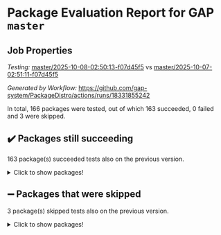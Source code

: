 # Package Evaluation Report for GAP `master`

## Job Properties

*Testing:* [master/2025-10-08-02:50:13-f07d45f5](https://github.com/gap-system/PackageDistro/blob/data/reports/master/2025-10-08-02:50:13-f07d45f5) vs [master/2025-10-07-02:51:11-f07d45f5](https://github.com/gap-system/PackageDistro/blob/data/reports/master/2025-10-07-02:51:11-f07d45f5)

*Generated by Workflow:* https://github.com/gap-system/PackageDistro/actions/runs/18331855242

In total, 166 packages were tested, out of which 163 succeeded, 0 failed and 3 were skipped.

## :heavy_check_mark: Packages still succeeding

163 package(s) succeeded tests also on the previous version.
<details><summary>Click to show packages!</summary>

- 4ti2interface 2024.11-01 [(success)](https://github.com/gap-system/PackageDistro/actions/runs/18331855242/job/52208646978)
- ace 5.7.0 [(success)](https://github.com/gap-system/PackageDistro/actions/runs/18331855242/job/52208646972)
- aclib 1.3.3 [(success)](https://github.com/gap-system/PackageDistro/actions/runs/18331855242/job/52208646965)
- agt 0.3.1 [(success)](https://github.com/gap-system/PackageDistro/actions/runs/18331855242/job/52208646988)
- alco 1.1.2 [(success)](https://github.com/gap-system/PackageDistro/actions/runs/18331855242/job/52208646977)
- alnuth 3.2.1 [(success)](https://github.com/gap-system/PackageDistro/actions/runs/18331855242/job/52208646970)
- anupq 3.3.2 [(success)](https://github.com/gap-system/PackageDistro/actions/runs/18331855242/job/52208647015)
- atlasrep 2.1.9 [(success)](https://github.com/gap-system/PackageDistro/actions/runs/18331855242/job/52208646987)
- autodoc 2025.05.09 [(success)](https://github.com/gap-system/PackageDistro/actions/runs/18331855242/job/52208647006)
- automata 1.16 [(success)](https://github.com/gap-system/PackageDistro/actions/runs/18331855242/job/52208647023)
- automgrp 1.3.3 [(success)](https://github.com/gap-system/PackageDistro/actions/runs/18331855242/job/52208647009)
- autpgrp 1.11.1 [(success)](https://github.com/gap-system/PackageDistro/actions/runs/18331855242/job/52208646986)
- cap 2025.09-04 [(success)](https://github.com/gap-system/PackageDistro/actions/runs/18331855242/job/52208646997)
- caratinterface 2.3.7 [(success)](https://github.com/gap-system/PackageDistro/actions/runs/18331855242/job/52208647000)
- cddinterface 2025.06.24 [(success)](https://github.com/gap-system/PackageDistro/actions/runs/18331855242/job/52208647019)
- circle 1.6.6 [(success)](https://github.com/gap-system/PackageDistro/actions/runs/18331855242/job/52208647032)
- classicpres 1.22 [(success)](https://github.com/gap-system/PackageDistro/actions/runs/18331855242/job/52208647034)
- cohomolo 1.6.11 [(success)](https://github.com/gap-system/PackageDistro/actions/runs/18331855242/job/52208647026)
- congruence 1.2.7 [(success)](https://github.com/gap-system/PackageDistro/actions/runs/18331855242/job/52208647028)
- corefreesub 0.6 [(success)](https://github.com/gap-system/PackageDistro/actions/runs/18331855242/job/52208647014)
- corelg 1.57 [(success)](https://github.com/gap-system/PackageDistro/actions/runs/18331855242/job/52208647002)
- crime 1.6 [(success)](https://github.com/gap-system/PackageDistro/actions/runs/18331855242/job/52208647027)
- crisp 1.4.8 [(success)](https://github.com/gap-system/PackageDistro/actions/runs/18331855242/job/52208647042)
- crypting 0.10.6 [(success)](https://github.com/gap-system/PackageDistro/actions/runs/18331855242/job/52208647080)
- cryst 4.1.30 [(success)](https://github.com/gap-system/PackageDistro/actions/runs/18331855242/job/52208647041)
- crystcat 1.1.10 [(success)](https://github.com/gap-system/PackageDistro/actions/runs/18331855242/job/52208647048)
- ctbllib 1.3.11 [(success)](https://github.com/gap-system/PackageDistro/actions/runs/18331855242/job/52208647040)
- cubefree 1.21 [(success)](https://github.com/gap-system/PackageDistro/actions/runs/18331855242/job/52208647044)
- curlinterface 2.4.2 [(success)](https://github.com/gap-system/PackageDistro/actions/runs/18331855242/job/52208647068)
- cvec 2.8.4 [(success)](https://github.com/gap-system/PackageDistro/actions/runs/18331855242/job/52208647046)
- datastructures 0.3.3 [(success)](https://github.com/gap-system/PackageDistro/actions/runs/18331855242/job/52208647050)
- deepthought 1.0.9 [(success)](https://github.com/gap-system/PackageDistro/actions/runs/18331855242/job/52208647051)
- design 1.8.2 [(success)](https://github.com/gap-system/PackageDistro/actions/runs/18331855242/job/52208647045)
- difsets 2.3.1 [(success)](https://github.com/gap-system/PackageDistro/actions/runs/18331855242/job/52208647054)
- digraphs 1.13.1 [(success)](https://github.com/gap-system/PackageDistro/actions/runs/18331855242/job/52208647047)
- edim 1.3.8 [(success)](https://github.com/gap-system/PackageDistro/actions/runs/18331855242/job/52208647060)
- example 4.4.1 [(success)](https://github.com/gap-system/PackageDistro/actions/runs/18331855242/job/52208647088)
- examplesforhomalg 2023.10-01 [(success)](https://github.com/gap-system/PackageDistro/actions/runs/18331855242/job/52208647070)
- factint 1.6.3 [(success)](https://github.com/gap-system/PackageDistro/actions/runs/18331855242/job/52208647067)
- ferret 1.0.15 [(success)](https://github.com/gap-system/PackageDistro/actions/runs/18331855242/job/52208647061)
- fga 1.5.0 [(success)](https://github.com/gap-system/PackageDistro/actions/runs/18331855242/job/52208647079)
- fining 1.5.6 [(success)](https://github.com/gap-system/PackageDistro/actions/runs/18331855242/job/52208647072)
- float 1.0.9 [(success)](https://github.com/gap-system/PackageDistro/actions/runs/18331855242/job/52208647065)
- format 1.4.4 [(success)](https://github.com/gap-system/PackageDistro/actions/runs/18331855242/job/52208647082)
- forms 1.2.13 [(success)](https://github.com/gap-system/PackageDistro/actions/runs/18331855242/job/52208647094)
- fplsa 1.2.7 [(success)](https://github.com/gap-system/PackageDistro/actions/runs/18331855242/job/52208647093)
- fr 2.4.13 [(success)](https://github.com/gap-system/PackageDistro/actions/runs/18331855242/job/52208647103)
- francy 2.0.3 [(success)](https://github.com/gap-system/PackageDistro/actions/runs/18331855242/job/52208647140)
- fwtree 1.3 [(success)](https://github.com/gap-system/PackageDistro/actions/runs/18331855242/job/52208647083)
- gapdoc 1.6.7 [(success)](https://github.com/gap-system/PackageDistro/actions/runs/18331855242/job/52208647108)
- gauss 2024.11-01 [(success)](https://github.com/gap-system/PackageDistro/actions/runs/18331855242/job/52208647090)
- gaussforhomalg 2024.08-01 [(success)](https://github.com/gap-system/PackageDistro/actions/runs/18331855242/job/52208647096)
- gbnp 1.1.0 [(success)](https://github.com/gap-system/PackageDistro/actions/runs/18331855242/job/52208647115)
- generalizedmorphismsforcap 2025.08-01 [(success)](https://github.com/gap-system/PackageDistro/actions/runs/18331855242/job/52208647100)
- genss 1.6.9 [(success)](https://github.com/gap-system/PackageDistro/actions/runs/18331855242/job/52208647099)
- gradedmodules 2024.12-01 [(success)](https://github.com/gap-system/PackageDistro/actions/runs/18331855242/job/52208647085)
- gradedringforhomalg 2024.07-01 [(success)](https://github.com/gap-system/PackageDistro/actions/runs/18331855242/job/52208647135)
- grape 4.9.3 [(success)](https://github.com/gap-system/PackageDistro/actions/runs/18331855242/job/52208647089)
- groupoids 1.79 [(success)](https://github.com/gap-system/PackageDistro/actions/runs/18331855242/job/52208647113)
- grpconst 2.6.5 [(success)](https://github.com/gap-system/PackageDistro/actions/runs/18331855242/job/52208647106)
- guarana 0.96.3 [(success)](https://github.com/gap-system/PackageDistro/actions/runs/18331855242/job/52208647139)
- guava 3.20 [(success)](https://github.com/gap-system/PackageDistro/actions/runs/18331855242/job/52208647105)
- hap 1.70 [(success)](https://github.com/gap-system/PackageDistro/actions/runs/18331855242/job/52208647114)
- hapcryst 0.1.15 [(success)](https://github.com/gap-system/PackageDistro/actions/runs/18331855242/job/52208647118)
- hecke 1.5.4 [(success)](https://github.com/gap-system/PackageDistro/actions/runs/18331855242/job/52208647120)
- help 4.0 [(success)](https://github.com/gap-system/PackageDistro/actions/runs/18331855242/job/52208647127)
- homalg 2024.01-01 [(success)](https://github.com/gap-system/PackageDistro/actions/runs/18331855242/job/52208647110)
- homalgtocas 2025.08-01 [(success)](https://github.com/gap-system/PackageDistro/actions/runs/18331855242/job/52208647121)
- ibnp 0.17 [(success)](https://github.com/gap-system/PackageDistro/actions/runs/18331855242/job/52208647128)
- idrel 2.49 [(success)](https://github.com/gap-system/PackageDistro/actions/runs/18331855242/job/52208647122)
- images 1.3.3 [(success)](https://github.com/gap-system/PackageDistro/actions/runs/18331855242/job/52208647176)
- inducereduce 1.1 [(success)](https://github.com/gap-system/PackageDistro/actions/runs/18331855242/job/52208647123)
- intpic 0.4.0 [(success)](https://github.com/gap-system/PackageDistro/actions/runs/18331855242/job/52208647146)
- io 4.9.3 [(success)](https://github.com/gap-system/PackageDistro/actions/runs/18331855242/job/52208647152)
- io_forhomalg 2023.02-04 [(success)](https://github.com/gap-system/PackageDistro/actions/runs/18331855242/job/52208647149)
- irredsol 1.4.4 [(success)](https://github.com/gap-system/PackageDistro/actions/runs/18331855242/job/52208647143)
- json 2.2.3 [(success)](https://github.com/gap-system/PackageDistro/actions/runs/18331855242/job/52208647150)
- jupyterkernel 1.5.1 [(success)](https://github.com/gap-system/PackageDistro/actions/runs/18331855242/job/52208647157)
- jupyterviz 1.5.6 [(success)](https://github.com/gap-system/PackageDistro/actions/runs/18331855242/job/52208647136)
- kan 1.37 [(success)](https://github.com/gap-system/PackageDistro/actions/runs/18331855242/job/52208647168)
- kbmag 1.5.11 [(success)](https://github.com/gap-system/PackageDistro/actions/runs/18331855242/job/52208647153)
- laguna 3.9.7 [(success)](https://github.com/gap-system/PackageDistro/actions/runs/18331855242/job/52208647154)
- liealgdb 2.3.0 [(success)](https://github.com/gap-system/PackageDistro/actions/runs/18331855242/job/52208647175)
- liepring 2.9.1 [(success)](https://github.com/gap-system/PackageDistro/actions/runs/18331855242/job/52208647173)
- liering 2.4.2 [(success)](https://github.com/gap-system/PackageDistro/actions/runs/18331855242/job/52208647195)
- linearalgebraforcap 2025.09-01 [(success)](https://github.com/gap-system/PackageDistro/actions/runs/18331855242/job/52208647180)
- lins 0.9 [(success)](https://github.com/gap-system/PackageDistro/actions/runs/18331855242/job/52208647213)
- localizeringforhomalg 2023.10-01 [(success)](https://github.com/gap-system/PackageDistro/actions/runs/18331855242/job/52208647186)
- loops 3.4.4 [(success)](https://github.com/gap-system/PackageDistro/actions/runs/18331855242/job/52208647179)
- lpres 1.1.1 [(success)](https://github.com/gap-system/PackageDistro/actions/runs/18331855242/job/52208647203)
- majoranaalgebras 1.5.2 [(success)](https://github.com/gap-system/PackageDistro/actions/runs/18331855242/job/52208647192)
- mapclass 1.4.6 [(success)](https://github.com/gap-system/PackageDistro/actions/runs/18331855242/job/52208647183)
- matgrp 0.72 [(success)](https://github.com/gap-system/PackageDistro/actions/runs/18331855242/job/52208647205)
- matricesforhomalg 2025.09-01 [(success)](https://github.com/gap-system/PackageDistro/actions/runs/18331855242/job/52208647189)
- modisom 3.0.0 [(success)](https://github.com/gap-system/PackageDistro/actions/runs/18331855242/job/52208647270)
- modulepresentationsforcap 2025.09-01 [(success)](https://github.com/gap-system/PackageDistro/actions/runs/18331855242/job/52208647201)
- modules 2024.12-01 [(success)](https://github.com/gap-system/PackageDistro/actions/runs/18331855242/job/52208647187)
- monoidalcategories 2025.08-02 [(success)](https://github.com/gap-system/PackageDistro/actions/runs/18331855242/job/52208647190)
- nconvex 2024.12-01 [(success)](https://github.com/gap-system/PackageDistro/actions/runs/18331855242/job/52208647204)
- nilmat 1.4.2 [(success)](https://github.com/gap-system/PackageDistro/actions/runs/18331855242/job/52208647191)
- nock 1.5 [(success)](https://github.com/gap-system/PackageDistro/actions/runs/18331855242/job/52208647224)
- normalizinterface 1.4.1 [(success)](https://github.com/gap-system/PackageDistro/actions/runs/18331855242/job/52208647210)
- nq 2.5.11 [(success)](https://github.com/gap-system/PackageDistro/actions/runs/18331855242/job/52208647202)
- numericalsgps 1.4.0 [(success)](https://github.com/gap-system/PackageDistro/actions/runs/18331855242/job/52208647211)
- openmath 11.5.3 [(success)](https://github.com/gap-system/PackageDistro/actions/runs/18331855242/job/52208647209)
- orb 5.0.1 [(success)](https://github.com/gap-system/PackageDistro/actions/runs/18331855242/job/52208647225)
- packagemanager 1.6.3 [(success)](https://github.com/gap-system/PackageDistro/actions/runs/18331855242/job/52208647218)
- patternclass 2.4.5 [(success)](https://github.com/gap-system/PackageDistro/actions/runs/18331855242/job/52208647230)
- permut 2.0.5 [(success)](https://github.com/gap-system/PackageDistro/actions/runs/18331855242/job/52208647219)
- polenta 1.3.11 [(success)](https://github.com/gap-system/PackageDistro/actions/runs/18331855242/job/52208647226)
- polycyclic 2.17 [(success)](https://github.com/gap-system/PackageDistro/actions/runs/18331855242/job/52208647223)
- polymaking 0.8.7 [(success)](https://github.com/gap-system/PackageDistro/actions/runs/18331855242/job/52208647242)
- primgrp 4.0.1 [(success)](https://github.com/gap-system/PackageDistro/actions/runs/18331855242/job/52208647246)
- profiling 2.6.2 [(success)](https://github.com/gap-system/PackageDistro/actions/runs/18331855242/job/52208647216)
- qdistrnd 0.9.5 [(success)](https://github.com/gap-system/PackageDistro/actions/runs/18331855242/job/52208647222)
- qpa 1.35 [(success)](https://github.com/gap-system/PackageDistro/actions/runs/18331855242/job/52208647247)
- quagroup 1.8.4 [(success)](https://github.com/gap-system/PackageDistro/actions/runs/18331855242/job/52208647227)
- radiroot 2.9 [(success)](https://github.com/gap-system/PackageDistro/actions/runs/18331855242/job/52208647229)
- rcwa 4.8.0 [(success)](https://github.com/gap-system/PackageDistro/actions/runs/18331855242/job/52208647232)
- rds 1.9 [(success)](https://github.com/gap-system/PackageDistro/actions/runs/18331855242/job/52208647228)
- recog 1.4.4 [(success)](https://github.com/gap-system/PackageDistro/actions/runs/18331855242/job/52208647259)
- repndecomp 1.3.1 [(success)](https://github.com/gap-system/PackageDistro/actions/runs/18331855242/job/52208647282)
- repsn 3.1.2 [(success)](https://github.com/gap-system/PackageDistro/actions/runs/18331855242/job/52208647241)
- resclasses 4.7.4 [(success)](https://github.com/gap-system/PackageDistro/actions/runs/18331855242/job/52208647234)
- ringsforhomalg 2024.11-02 [(success)](https://github.com/gap-system/PackageDistro/actions/runs/18331855242/job/52208647236)
- sco 2023.08-01 [(success)](https://github.com/gap-system/PackageDistro/actions/runs/18331855242/job/52208647252)
- scscp 2.4.4 [(success)](https://github.com/gap-system/PackageDistro/actions/runs/18331855242/job/52208647243)
- semigroups 5.5.4 [(success)](https://github.com/gap-system/PackageDistro/actions/runs/18331855242/job/52208647262)
- sglppow 2.4 [(success)](https://github.com/gap-system/PackageDistro/actions/runs/18331855242/job/52208647248)
- sgpviz 0.999.6 [(success)](https://github.com/gap-system/PackageDistro/actions/runs/18331855242/job/52208647253)
- simpcomp 2.1.14 [(success)](https://github.com/gap-system/PackageDistro/actions/runs/18331855242/job/52208647254)
- singular 2025.08.26 [(success)](https://github.com/gap-system/PackageDistro/actions/runs/18331855242/job/52208647263)
- sl2reps 1.1 [(success)](https://github.com/gap-system/PackageDistro/actions/runs/18331855242/job/52208647283)
- sla 1.6.2 [(success)](https://github.com/gap-system/PackageDistro/actions/runs/18331855242/job/52208647274)
- smallantimagmas 0.5.1 [(success)](https://github.com/gap-system/PackageDistro/actions/runs/18331855242/job/52208647285)
- smallclassnr 1.4.1 [(success)](https://github.com/gap-system/PackageDistro/actions/runs/18331855242/job/52208647307)
- smallgrp 1.5.4 [(success)](https://github.com/gap-system/PackageDistro/actions/runs/18331855242/job/52208647299)
- smallsemi 0.7.2 [(success)](https://github.com/gap-system/PackageDistro/actions/runs/18331855242/job/52208647279)
- sonata 2.9.7 [(success)](https://github.com/gap-system/PackageDistro/actions/runs/18331855242/job/52208647294)
- sophus 1.27 [(success)](https://github.com/gap-system/PackageDistro/actions/runs/18331855242/job/52208647325)
- sotgrps 1.3 [(success)](https://github.com/gap-system/PackageDistro/actions/runs/18331855242/job/52208647290)
- spinsym 1.5.2 [(success)](https://github.com/gap-system/PackageDistro/actions/runs/18331855242/job/52208647304)
- standardff 1.0 [(success)](https://github.com/gap-system/PackageDistro/actions/runs/18331855242/job/52208647276)
- symbcompcc 1.3.2 [(success)](https://github.com/gap-system/PackageDistro/actions/runs/18331855242/job/52208647295)
- thelma 1.3 [(success)](https://github.com/gap-system/PackageDistro/actions/runs/18331855242/job/52208647296)
- tomlib 1.2.11 [(success)](https://github.com/gap-system/PackageDistro/actions/runs/18331855242/job/52208647297)
- toolsforhomalg 2025.05-01 [(success)](https://github.com/gap-system/PackageDistro/actions/runs/18331855242/job/52208647291)
- toric 1.9.6 [(success)](https://github.com/gap-system/PackageDistro/actions/runs/18331855242/job/52208647305)
- transgrp 3.6.5 [(success)](https://github.com/gap-system/PackageDistro/actions/runs/18331855242/job/52208647306)
- twistedconjugacy 3.1.0 [(success)](https://github.com/gap-system/PackageDistro/actions/runs/18331855242/job/52208647309)
- typeset 1.2.3 [(success)](https://github.com/gap-system/PackageDistro/actions/runs/18331855242/job/52208647311)
- ugaly 4.1.3 [(success)](https://github.com/gap-system/PackageDistro/actions/runs/18331855242/job/52208647302)
- unipot 1.6 [(success)](https://github.com/gap-system/PackageDistro/actions/runs/18331855242/job/52208647298)
- unitlib 5.0.0 [(success)](https://github.com/gap-system/PackageDistro/actions/runs/18331855242/job/52208647293)
- utils 0.92 [(success)](https://github.com/gap-system/PackageDistro/actions/runs/18331855242/job/52208647314)
- uuid 0.7 [(success)](https://github.com/gap-system/PackageDistro/actions/runs/18331855242/job/52208647328)
- walrus 0.9991 [(success)](https://github.com/gap-system/PackageDistro/actions/runs/18331855242/job/52208647301)
- wedderga 4.11.1 [(success)](https://github.com/gap-system/PackageDistro/actions/runs/18331855242/job/52208647324)
- wpe 0.8 [(success)](https://github.com/gap-system/PackageDistro/actions/runs/18331855242/job/52208647329)
- xmod 2.95 [(success)](https://github.com/gap-system/PackageDistro/actions/runs/18331855242/job/52208647320)
- xmodalg 1.32 [(success)](https://github.com/gap-system/PackageDistro/actions/runs/18331855242/job/52208647322)
- yangbaxter 0.10.7 [(success)](https://github.com/gap-system/PackageDistro/actions/runs/18331855242/job/52208647318)
- zeromqinterface 0.17 [(success)](https://github.com/gap-system/PackageDistro/actions/runs/18331855242/job/52208647317)
</details>

## :heavy_minus_sign: Packages that were skipped

3 package(s) skipped tests also on the previous version.
<details><summary>Click to show packages!</summary>

- browse 1.8.21 [(skipped)](https://github.com/gap-system/PackageDistro/actions/runs/18331855242/job/52208127430)
- itc 1.5.1 [(skipped)](https://github.com/gap-system/PackageDistro/actions/runs/18331855242/job/52208127430)
- xgap 4.33 [(skipped)](https://github.com/gap-system/PackageDistro/actions/runs/18331855242/job/52208127430)
</details>

